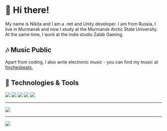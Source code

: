 # :wave: Hi there!
My name is Nikita and I am a .net and Unity developer. I am from Russia, I live in Murmansk and now I study at the Murmansk Arctic State University. At the same time, I work at the indie studio Zalab Gaming.

## :notes: Music Public
Apart from coding, I also write electronic music - you can find my music at [finchesbeats.](https://vk.com/finchesbeats)

## :wrench: Technologies & Tools
![](https://img.shields.io/badge/OS-Windows-blue) ![](https://img.shields.io/badge/Editor-VS%20Code-blue) ![](https://img.shields.io/badge/Code-C%23-blue) ![](https://img.shields.io/badge/Game%20Engine-Unity-blue) ![](https://img.shields.io/badge/Board-Miro-blue)
_______
![](https://steamuserimages-a.akamaihd.net/ugc/1478822817365516699/CE145C25D89755B4126A4175C23B647A057047EF/?imw=1024&&ima=fit&impolicy=Letterbox&imcolor=%23000000&letterbox=false)
_______
![](https://img.shields.io/github/stars/Avingpeck?label=Respect&style=social)
